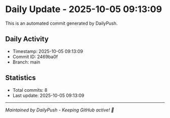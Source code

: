 # Daily Update - 2025-10-05 09:13:09

This is an automated commit generated by DailyPush.

## Daily Activity
- Timestamp: 2025-10-05 09:13:09
- Commit ID: 2469ba0f
- Branch: main

## Statistics
- Total commits: 8
- Last update: 2025-10-05 09:13:09

---
*Maintained by DailyPush - Keeping GitHub active! 🚀*
